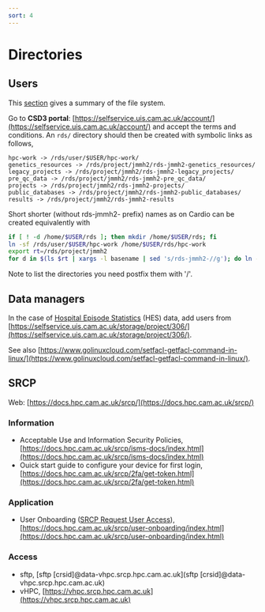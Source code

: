 ```yaml
---
sort: 4
---
```


# Directories

## Users

This [section](https://docs.hpc.cam.ac.uk/hpc/user-guide/io_management.html#summary-of-available-filesystems) gives a summary of the file system.

Go to **CSD3 portal**: [https://selfservice.uis.cam.ac.uk/account/](https://selfservice.uis.cam.ac.uk/account/) and accept the terms and conditions. An `rds/` directory should then be created with symbolic links as follows,

```
hpc-work -> /rds/user/$USER/hpc-work/
genetics_resources -> /rds/project/jmmh2/rds-jmmh2-genetics_resources/
legacy_projects -> /rds/project/jmmh2/rds-jmmh2-legacy_projects/
pre_qc_data -> /rds/project/jmmh2/rds-jmmh2-pre_qc_data/
projects -> /rds/project/jmmh2/rds-jmmh2-projects/
public_databases -> /rds/project/jmmh2/rds-jmmh2-public_databases/
results -> /rds/project/jmmh2/rds-jmmh2-results
```

Short shorter (without rds-jmmh2- prefix) names as on Cardio can be created equivalently with

```bash
if [ ! -d /home/$USER/rds ]; then mkdir /home/$USER/rds; fi
ln -sf /rds/user/$USER/hpc-work /home/$USER/rds/hpc-work
export rt=/rds/project/jmmh2
for d in $(ls $rt | xargs -l basename | sed 's/rds-jmmh2-//g'); do ln -sf $rt/rds-jmmh2-$d /home/$USER/rds/$d; done
```

Note to list the directories you need postfix them with '/'.

## Data managers

In the case of [Hospital Episode Statistics](https://digital.nhs.uk/data-and-information/data-tools-and-services/data-services/hospital-episode-statistics) (HES) data, add users from [https://selfservice.uis.cam.ac.uk/storage/project/306/](https://selfservice.uis.cam.ac.uk/storage/project/306/).

See also [https://www.golinuxcloud.com/setfacl-getfacl-command-in-linux/](https://www.golinuxcloud.com/setfacl-getfacl-command-in-linux/).

## SRCP

Web: [https://docs.hpc.cam.ac.uk/srcp/](https://docs.hpc.cam.ac.uk/srcp/)

### Information

- Acceptable Use and Information Security Policies, [https://docs.hpc.cam.ac.uk/srcp/isms-docs/index.html](https://docs.hpc.cam.ac.uk/srcp/isms-docs/index.html)
- Ouick start guide to configure your device for first login, [https://docs.hpc.cam.ac.uk/srcp/2fa/get-token.html](https://docs.hpc.cam.ac.uk/srcp/2fa/get-token.html)

### Application

- User Onboarding ([SRCP Request User Access](https://www.hpc.cam.ac.uk/srcp-request-user-access)), [https://docs.hpc.cam.ac.uk/srcp/user-onboarding/index.html](https://docs.hpc.cam.ac.uk/srcp/user-onboarding/index.html)

### Access

- sftp, [sftp [crsid]@data-vhpc.srcp.hpc.cam.ac.uk](sftp [crsid]@data-vhpc.srcp.hpc.cam.ac.uk)
- vHPC, [https://vhpc.srcp.hpc.cam.ac.uk](https://vhpc.srcp.hpc.cam.ac.uk)
